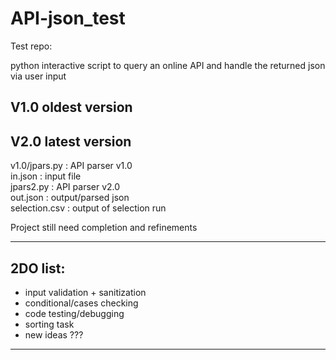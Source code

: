 # API-json_test
Test repo:  

python interactive script to query an online API and handle the returned json via user input  

  
## V1.0 oldest version  
  
## V2.0 latest version  

v1.0/jpars.py	:	API parser v1.0  
in.json	:	input file  
jpars2.py	:	API parser v2.0  
out.json	:	output/parsed json    
selection.csv	:	output of selection run  
  
  
Project still need completion and refinements  
  
---  
## 2DO list:  

* input validation + sanitization  
* conditional/cases checking  
* code testing/debugging  
* sorting task  
* new ideas ???  
---

